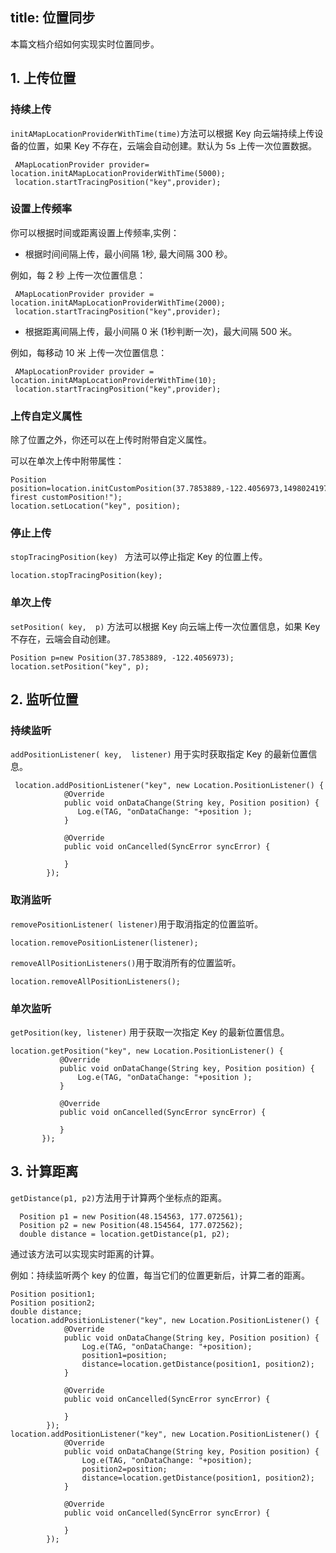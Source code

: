 title: 位置同步
---

本篇文档介绍如何实现实时位置同步。

## 1. 上传位置

### 持续上传

`initAMapLocationProviderWithTime(time)`方法可以根据 Key 向云端持续上传设备的位置，如果 Key 不存在，云端会自动创建。默认为 5s 上传一次位置数据。

```android
 AMapLocationProvider provider= location.initAMapLocationProviderWithTime(5000);
 location.startTracingPosition("key",provider);
```

### 设置上传频率

你可以根据时间或距离设置上传频率,实例：

- 根据时间间隔上传，最小间隔 1秒, 最大间隔 300 秒。

例如，每 2 秒 上传一次位置信息：

```android
 AMapLocationProvider provider = location.initAMapLocationProviderWithTime(2000);
 location.startTracingPosition("key",provider);
```

- 根据距离间隔上传，最小间隔 0 米 (1秒判断一次)，最大间隔 500 米。

例如，每移动 10 米 上传一次位置信息：

```android
 AMapLocationProvider provider = location.initAMapLocationProviderWithTime(10);
 location.startTracingPosition("key",provider);
```



### 上传自定义属性

除了位置之外，你还可以在上传时附带自定义属性。

可以在单次上传中附带属性：

```android
Position position=location.initCustomPosition(37.7853889,-122.4056973,1498024197565L,"my firest customPosition!");
location.setLocation("key", position);
```


### 停止上传

`stopTracingPosition(key) ` 方法可以停止指定 Key 的位置上传。

```android
location.stopTracingPosition(key);
```



### 单次上传

`setPosition( key,  p)` 方法可以根据 Key 向云端上传一次位置信息，如果 Key 不存在，云端会自动创建。

```android
Position p=new Position(37.7853889, -122.4056973);
location.setPosition("key", p);
```





## 2. 监听位置

### 持续监听
`addPositionListener( key,  listener)` 用于实时获取指定 Key 的最新位置信息。

```android
 location.addPositionListener("key", new Location.PositionListener() {
            @Override
            public void onDataChange(String key, Position position) {
               Log.e(TAG, "onDataChange: "+position );
            }

            @Override
            public void onCancelled(SyncError syncError) {

            }
        });
```



### 取消监听

`removePositionListener( listener)`用于取消指定的位置监听。

```android
location.removePositionListener(listener);
```

`removeAllPositionListeners()`用于取消所有的位置监听。

```android
location.removeAllPositionListeners();
```



### 单次监听

`getPosition(key, listener)`  用于获取一次指定 Key 的最新位置信息。

```android
location.getPosition("key", new Location.PositionListener() {
           @Override
           public void onDataChange(String key, Position position) {
               Log.e(TAG, "onDataChange: "+position );
           }

           @Override
           public void onCancelled(SyncError syncError) {

           }
       });
```



## 3. 计算距离

`getDistance(p1, p2)`方法用于计算两个坐标点的距离。

```android
  Position p1 = new Position(48.154563, 177.072561);
  Position p2 = new Position(48.154564, 177.072562);
  double distance = location.getDistance(p1, p2);
```

通过该方法可以实现实时距离的计算。

例如：持续监听两个 key 的位置，每当它们的位置更新后，计算二者的距离。

```android
Position position1;
Position position2;
double distance;
location.addPositionListener("key", new Location.PositionListener() {
            @Override
            public void onDataChange(String key, Position position) {
                Log.e(TAG, "onDataChange: "+position);
                position1=position;
				distance=location.getDistance(position1, position2);
            }

            @Override
            public void onCancelled(SyncError syncError) {

            }
        });
location.addPositionListener("key", new Location.PositionListener() {
            @Override
            public void onDataChange(String key, Position position) {
                Log.e(TAG, "onDataChange: "+position);
                position2=position;
				distance=location.getDistance(position1, position2);
            }

            @Override
            public void onCancelled(SyncError syncError) {

            }
        });
```

